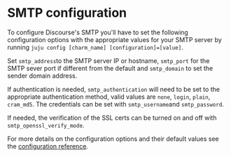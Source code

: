 # SMTP configuration

To configure Discourse's SMTP you'll have to set the following configuration options with the appropriate values for your SMTP server by running `juju config [charm_name] [configuration]=[value]`.

Set `smtp_address`to the SMTP server IP or hostname, `smtp_port` for the SMTP sever port if different from the default and `smtp_domain` to set the sender domain address.

If authentication is needed, `smtp_authentication` will need to be set to the appropriate authentication method, valid values are `none`, `login`, `plain`, `cram_md5`. The credentials can be set with `smtp_username`and `smtp_password`.

If needed, the verification of the SSL certs can be turned on and off with `smtp_openssl_verify_mode`.

For more details on the configuration options and their default values see the [configuration reference](https://charmhub.io/discourse-k8s/configure).
